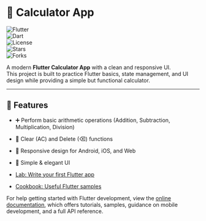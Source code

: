 # 🔢 Calculator App  

![Flutter](https://img.shields.io/badge/Flutter-3.24-blue?logo=flutter)  
![Dart](https://img.shields.io/badge/Dart-3.5-blue?logo=dart)  
![License](https://img.shields.io/badge/License-MIT-green.svg)  
![Stars](https://img.shields.io/github/stars/iamCRP/Calculator-App?style=social)  
![Forks](https://img.shields.io/github/forks/iamCRP/Calculator-App?style=social)  

A modern **Flutter Calculator App** with a clean and responsive UI.  
This project is built to practice Flutter basics, state management, and UI design while providing a simple but functional calculator.  

---

## 🚀 Features

- ➕ Perform basic arithmetic operations (Addition, Subtraction, Multiplication, Division)  
- 🧮 Clear (AC) and Delete (⌫) functions  
- 📱 Responsive design for Android, iOS, and Web  
- 🎨 Simple & elegant UI  


- [Lab: Write your first Flutter app](https://docs.flutter.dev/get-started/codelab)
- [Cookbook: Useful Flutter samples](https://docs.flutter.dev/cookbook)

For help getting started with Flutter development, view the
[online documentation](https://docs.flutter.dev/), which offers tutorials,
samples, guidance on mobile development, and a full API reference.
